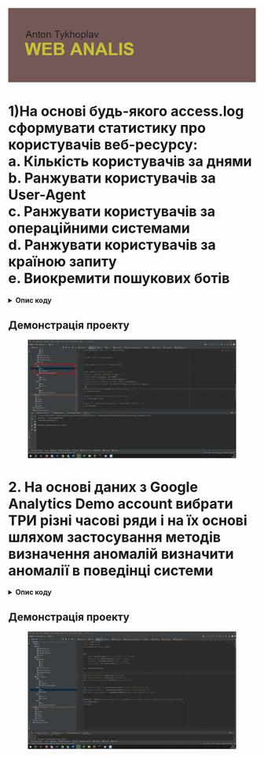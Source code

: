 <img src="https://github.com/mrotonik/mrotonik/blob/master/web_im.png" alt="альтернативный текст">
<h1>1)На основі будь-якого access.log сформувати статистику про користувачів веб-ресурсу:</br>
    a.	Кількість користувачів за днями </br>
    b.	Ранжувати користувачів за User-Agent</br>
    c.	Ранжувати користувачів за операційними системами</br>
    d.	Ранжувати користувачів за країною запиту</br>
    e.	Виокремити пошукових ботів</h1>
<details>
  <summary><strong>Опис коду</strong></summary>
  <p>Цей код призначений для обробки і аналізу веб-серверного журналу.</p>
  <ul>
    <li><code>pandas</code> використовується для роботи з даними у форматі таблиці та операцій над ними.</li>
    <li><code>user_agents</code> використовується для парсингу інформації з User-Agent рядків.</li>
    <li><code>geoip2.database</code> використовується для визначення країни на основі IP-адреси.</li>
  </ul>
  <p>Основні етапи обробки даних:</p>
  <ol>
    <li>Завантаження веб-серверного журналу у форматі CSV за допомогою <code>pd.read_csv</code>.</li>
    <li>Об'єднання стовпців User-Agent у єдиний рядок за допомогою конкатенації.</li>
    <li>Перетворення формату часу на коректний тип даних за допомогою <code>pd.to_datetime</code>.</li>
    <li>Використання бібліотеки <code>user_agents</code> для визначення операційних систем та браузерів.</li>
    <li>Використання бібліотеки <code>geoip2.database</code> для визначення країни на основі IP-адреси.</li>
    <li>Обчислення статистики за допомогою групування та підрахунку кількості користувачів за різними параметрами.</li>
    <li>Виведення результатів аналізу, таких як загальна інформація про файл, кількість користувачів за днями, ранжування користувачів за User-Agent, операційними системами, країною запиту та інформації про ботів.</li>
  </ol>
    
    
</details>
<h2>Демонстрація проекту</h2>
<figure>
  <img src="https://github.com/mrotonik/mrotonik/blob/master/1.gif" />
</figure>

<h1></h1>

<h1>2.	На основі даних з Google Analytics Demo account вибрати ТРИ різні часові ряди і на їх основі шляхом застосування методів визначення аномалій визначити аномалії в поведінці системи</h1>
<details>
  <summary><strong>Опис коду</strong></summary>
  <p>Цей код використовує бібліотеки Google Cloud та Google Analytics для отримання статистики звітів.</p>
  <ul>
    <li><code>google.oauth2.service_account</code> використовується для автентифікації за допомогою файлу у форматі JSON.</li>
    <li><code>googleapiclient.discovery.build</code> використовується для створення сервісу Google Analytics.</li>
  </ul>
  <p>Основні етапи виконання коду:</p>
  <ol>
    <li>Завантаження файлу <code>credentials.json</code> з Google Cloud Console та зазначення шляху до нього.</li>
    <li>Визначення <code>VIEW_ID</code> вашого облікового запису Google Analytics.</li>
    <li>Створення сервісу Google Analytics за допомогою отриманих облікових даних.</li>
    <li>Формування запиту до Google Analytics для отримання статистики.</li>
    <li>Обробка отриманої відповіді та виведення результатів.</li>
  </ol>
</details>
<h2>Демонстрація проекту</h2>
<figure>
  <img src="https://github.com/mrotonik/mrotonik/blob/master/2_zad.gif" />
</figure>
